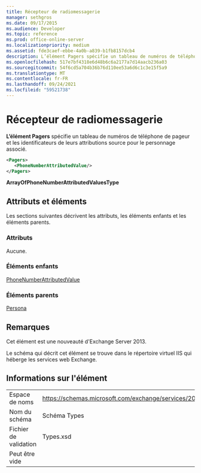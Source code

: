 ```yaml
---
title: Récepteur de radiomessagerie
manager: sethgros
ms.date: 09/17/2015
ms.audience: Developer
ms.topic: reference
ms.prod: office-online-server
ms.localizationpriority: medium
ms.assetid: fde3caef-ebbe-4a0b-a839-b1fb8157dcb4
description: L’élément Pagers spécifie un tableau de numéros de téléphone de pageur et les identificateurs de leurs attributions source pour le personnage associé.
ms.openlocfilehash: 517e7bf4318e6d48b6c6a2177a7d14aacb236a03
ms.sourcegitcommit: 54f6cd5a704b36b76d110ee53a6d6c1c3e15f5a9
ms.translationtype: MT
ms.contentlocale: fr-FR
ms.lasthandoff: 09/24/2021
ms.locfileid: "59521738"
---
```

# <a name="pagers"></a>Récepteur de radiomessagerie

**L’élément Pagers** spécifie un tableau de numéros de téléphone de pageur et les identificateurs de leurs attributions source pour le personnage associé. 
  
```XML
<Pagers>
   <PhoneNumberAttributedValue/>
</Pagers>

```

 **ArrayOfPhoneNumberAttributedValuesType**
## <a name="attributes-and-elements"></a>Attributs et éléments

Les sections suivantes décrivent les attributs, les éléments enfants et les éléments parents.
  
### <a name="attributes"></a>Attributs

Aucune.
  
### <a name="child-elements"></a>Éléments enfants

[PhoneNumberAttributedValue](phonenumberattributedvalue.md)
  
### <a name="parent-elements"></a>Éléments parents

[Persona](persona.md)
  
## <a name="remarks"></a>Remarques

Cet élément est une nouveauté d'Exchange Server 2013.
  
Le schéma qui décrit cet élément se trouve dans le répertoire virtuel IIS qui héberge les services web Exchange.
  
## <a name="element-information"></a>Informations sur l'élément

|||
|:-----|:-----|
|Espace de noms  <br/> |https://schemas.microsoft.com/exchange/services/2006/types  <br/> |
|Nom du schéma  <br/> |Schéma Types  <br/> |
|Fichier de validation  <br/> |Types.xsd  <br/> |
|Peut être vide  <br/> ||
   

